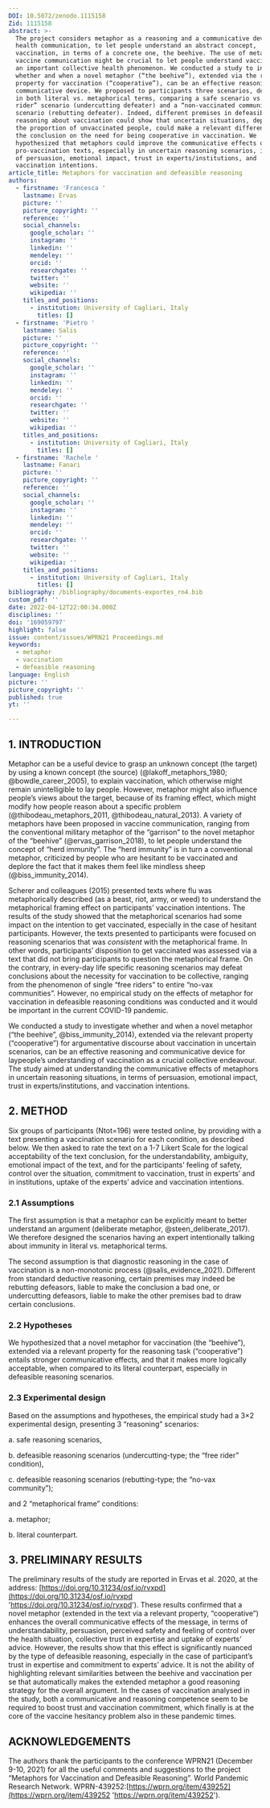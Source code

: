 ```yaml
---
DOI: 10.5072/zenodo.1115158
Zid: 1115158
abstract: >-
  The project considers metaphor as a reasoning and a communicative device in
  health communication, to let people understand an abstract concept,
  vaccination, in terms of a concrete one, the beehive. The use of metaphors in
  vaccine communication might be crucial to let people understand vaccination as
  an important collective health phenomenon. We conducted a study to investigate
  whether and when a novel metaphor (“the beehive”), extended via the relevant
  property for vaccination (“cooperative”), can be an effective reasoning and
  communicative device. We proposed to participants three scenarios, described
  in both literal vs. metaphorical terms, comparing a safe scenario vs. a “free
  rider” scenario (undercutting defeater) and a “non-vaccinated community”
  scenario (rebutting defeater). Indeed, different premises in defeasible
  reasoning about vaccination could show that uncertain situations, depending on
  the proportion of unvaccinated people, could make a relevant difference for
  the conclusion on the need for being cooperative in vaccination. We
  hypothesized that metaphors could improve the communicative effects of
  pro-vaccination texts, especially in uncertain reasoning scenarios, in terms
  of persuasion, emotional impact, trust in experts/institutions, and
  vaccination intentions. 
article_title: Metaphors for vaccination and defeasible reasoning
authors:
  - firstname: 'Francesca '
    lastname: Ervas
    picture: ''
    picture_copyright: ''
    reference: ''
    social_channels:
      google_scholar: ''
      instagram: ''
      linkedin: ''
      mendeley: ''
      orcid: ''
      researchgate: ''
      twitter: ''
      website: ''
      wikipedia: ''
    titles_and_positions:
      - institution: University of Cagliari, Italy
        titles: []
  - firstname: 'Pietro '
    lastname: Salis
    picture: ''
    picture_copyright: ''
    reference: ''
    social_channels:
      google_scholar: ''
      instagram: ''
      linkedin: ''
      mendeley: ''
      orcid: ''
      researchgate: ''
      twitter: ''
      website: ''
      wikipedia: ''
    titles_and_positions:
      - institution: University of Cagliari, Italy
        titles: []
  - firstname: 'Rachele '
    lastname: Fanari
    picture: ''
    picture_copyright: ''
    reference: ''
    social_channels:
      google_scholar: ''
      instagram: ''
      linkedin: ''
      mendeley: ''
      orcid: ''
      researchgate: ''
      twitter: ''
      website: ''
      wikipedia: ''
    titles_and_positions:
      - institution: University of Cagliari, Italy
        titles: []
bibliography: /bibliography/documents-exportes_rn4.bib
custom_pdf: ''
date: 2022-04-12T22:00:34.000Z
disciplines: ''
doi: '169059797'
highlight: false
issue: content/issues/WPRN21 Proceedings.md
keywords:
  - metaphor
  - vaccination
  - defeasible reasoning
language: English
picture: ''
picture_copyright: ''
published: true
yt: ''

---
```


## 1. INTRODUCTION

Metaphor can be a useful device to grasp an unknown concept (the target) by using a known concept (the source) (@lakoff_metaphors_1980; @bowdle_career_2005), to explain vaccination, which otherwise might remain unintelligible to lay people. However, metaphor might also influence people’s views about the target, because of its framing effect, which might modify how people reason about a specific problem (@thibodeau_metaphors_2011, @thibodeau_natural_2013). A variety of metaphors have been proposed in vaccine communication, ranging from the conventional military metaphor of the “garrison” to the novel metaphor of the “beehive” (@ervas_garrison_2018), to let people understand the concept of “herd immunity”. The “herd immunity” is in turn a conventional metaphor, criticized by people who are hesitant to be vaccinated and deplore the fact that it makes them feel like mindless sheep (@biss_immunity_2014).

Scherer and colleagues (2015) presented texts where flu was metaphorically described (as a beast, riot, army, or weed) to understand the metaphorical framing effect on participants’ vaccination intentions. The results of the study showed that the metaphorical scenarios had some impact on the intention to get vaccinated, especially in the case of hesitant participants. However, the texts presented to participants were focused on reasoning scenarios that was _consistent_ with the metaphorical frame. In other words, participants’ disposition to get vaccinated was assessed via a text that did not bring participants to question the metaphorical frame. On the contrary, in every-day life specific reasoning scenarios may defeat conclusions about the necessity for vaccination to be collective, ranging from the phenomenon of single “free riders” to entire “no-vax communities”. However, no empirical study on the effects of metaphor for vaccination in defeasible reasoning conditions was conducted and it would be important in the current COVID-19 pandemic.

We conducted a study to investigate whether and when a novel metaphor (“the beehive”, @biss_immunity_2014), extended via the relevant property (“cooperative”) for argumentative discourse about vaccination in uncertain scenarios, can be an effective reasoning and communicative device for laypeople’s understanding of vaccination as a crucial collective endeavour. The study aimed at understanding the communicative effects of metaphors in uncertain reasoning situations, in terms of persuasion, emotional impact, trust in experts/institutions, and vaccination intentions.

## 2. METHOD

Six groups of participants (Ntot=196) were tested online, by providing with a text presenting a vaccination scenario for each condition, as described below. We then asked to rate the text on a 1-7 Likert Scale for the logical acceptability of the text conclusion, for the understandability, ambiguity, emotional impact of the text, and for the participants’ feeling of safety, control over the situation, commitment to vaccination, trust in experts’ and in institutions, uptake of the experts’ advice and vaccination intentions.

### 2.1 Assumptions

The first assumption is that a metaphor can be explicitly meant to better understand an argument (deliberate metaphor, @steen_deliberate_2017). We therefore designed the scenarios having an expert intentionally talking about immunity in literal vs. metaphorical terms.

The second assumption is that diagnostic reasoning in the case of vaccination is a non-monotonic process (@salis_evidence_2021). Different from standard deductive reasoning, certain premises may indeed be rebutting defeasors, liable to make the conclusion a bad one, or undercutting defeasors, liable to make the other premises bad to draw certain conclusions.

### 2.2 Hypotheses

We hypothesized that a novel metaphor for vaccination (the “beehive”), extended via a relevant property for the reasoning task (“cooperative”) entails stronger communicative effects, and that it makes more logically acceptable, when compared to its literal counterpart, especially in defeasible reasoning scenarios.

### 2.3 Experimental design

Based on the assumptions and hypotheses, the empirical study had a 3×2 experimental design, presenting 3 “reasoning” scenarios:

a. safe reasoning scenarios,

b. defeasible reasoning scenarios (undercutting-type; the “free rider” condition),

c. defeasible reasoning scenarios (rebutting-type; the “no-vax community”);

and 2 “metaphorical frame” conditions:

a. metaphor;

b. literal counterpart.

## 3. PRELIMINARY RESULTS

The preliminary results of the study are reported in Ervas et al. 2020, at the address: [https://doi.org/10.31234/osf.io/rvxpd](https://doi.org/10.31234/osf.io/rvxpd 'https://doi.org/10.31234/osf.io/rvxpd'). These results confirmed that a novel metaphor (extended in the text via a relevant property, “cooperative”) enhances the overall communicative effects of the message, in terms of understandability, persuasion, perceived safety and feeling of control over the health situation, collective trust in expertise and uptake of experts’ advice. However, the results show that this effect is significantly nuanced by the type of defeasible reasoning, especially in the case of participant’s trust in expertise and commitment to experts’ advice. It is not the ability of highlighting relevant similarities between the beehive and vaccination per se that automatically makes the extended metaphor a good reasoning strategy for the overall argument. In the cases of vaccination analysed in the study, both a communicative and reasoning competence seem to be required to boost trust and vaccination commitment, which finally is at the core of the vaccine hesitancy problem also in these pandemic times.

## ACKNOWLEDGEMENTS

The authors thank the participants to the conference WPRN21 (December 9-10, 2021) for all the useful comments and suggestions to the project “Metaphors for Vaccination and Defeasible Reasoning”. World Pandemic Research Network. WPRN-439252:[https://wprn.org/item/439252](https://wprn.org/item/439252 'https://wprn.org/item/439252').
